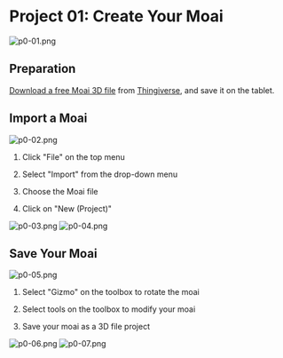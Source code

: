 # Project 01: Create Your Moai

![p0-01.png](images/P0-01.jpg)

## Preparation

[Download a free Moai 3D file](https://www.thingiverse.com/thing:144668) from [Thingiverse](https://www.thingiverse.com/), and save it on the tablet.

## Import a Moai

![p0-02.png](images/P0-02.jpg)

1. Click "File" on the top menu

2. Select "Import" from the drop-down menu

3. Choose the Moai file

4. Click on "New (Project)"

![p0-03.png](images/P0-03.jpg)
![p0-04.png](images/P0-04.jpg)

## Save Your Moai

![p0-05.png](images/P0-05.jpg)

1. Select "Gizmo" on the toolbox to rotate the moai 

2. Select tools on the toolbox to modify your moai

3. Save your moai as a 3D file project

![p0-06.png](images/P0-06.jpg)
![p0-07.png](images/P0-07.jpg)
